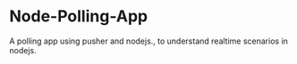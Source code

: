 # Node-Polling-App
A polling app using pusher and nodejs., to understand realtime scenarios in nodejs.
